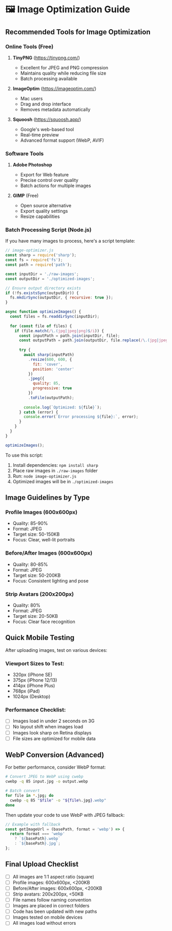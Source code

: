 # 🖼️ Image Optimization Guide

## Recommended Tools for Image Optimization

### Online Tools (Free)
1. **TinyPNG** (https://tinypng.com/)
   - Excellent for JPEG and PNG compression
   - Maintains quality while reducing file size
   - Batch processing available

2. **ImageOptim** (https://imageoptim.com/)
   - Mac users
   - Drag and drop interface
   - Removes metadata automatically

3. **Squoosh** (https://squoosh.app/)
   - Google's web-based tool
   - Real-time preview
   - Advanced format support (WebP, AVIF)

### Software Tools
1. **Adobe Photoshop**
   - Export for Web feature
   - Precise control over quality
   - Batch actions for multiple images

2. **GIMP** (Free)
   - Open source alternative
   - Export quality settings
   - Resize capabilities

### Batch Processing Script (Node.js)

If you have many images to process, here's a script template:

```javascript
// image-optimizer.js
const sharp = require('sharp');
const fs = require('fs');
const path = require('path');

const inputDir = './raw-images';
const outputDir = './optimized-images';

// Ensure output directory exists
if (!fs.existsSync(outputDir)) {
  fs.mkdirSync(outputDir, { recursive: true });
}

async function optimizeImages() {
  const files = fs.readdirSync(inputDir);
  
  for (const file of files) {
    if (file.match(/\.(jpg|jpeg|png)$/i)) {
      const inputPath = path.join(inputDir, file);
      const outputPath = path.join(outputDir, file.replace(/\.(jpg|jpeg|png)$/i, '.jpg'));
      
      try {
        await sharp(inputPath)
          .resize(600, 600, { 
            fit: 'cover',
            position: 'center'
          })
          .jpeg({ 
            quality: 85,
            progressive: true 
          })
          .toFile(outputPath);
          
        console.log(`Optimized: ${file}`);
      } catch (error) {
        console.error(`Error processing ${file}:`, error);
      }
    }
  }
}

optimizeImages();
```

To use this script:
1. Install dependencies: `npm install sharp`
2. Place raw images in `./raw-images` folder
3. Run: `node image-optimizer.js`
4. Optimized images will be in `./optimized-images`

## Image Guidelines by Type

### Profile Images (600x600px)
- Quality: 85-90%
- Format: JPEG
- Target size: 50-150KB
- Focus: Clear, well-lit portraits

### Before/After Images (600x600px)
- Quality: 80-85%
- Format: JPEG
- Target size: 50-200KB
- Focus: Consistent lighting and pose

### Strip Avatars (200x200px)
- Quality: 80%
- Format: JPEG
- Target size: 20-50KB
- Focus: Clear face recognition

## Quick Mobile Testing

After uploading images, test on various devices:

### Viewport Sizes to Test:
- 320px (iPhone SE)
- 375px (iPhone 12/13)
- 414px (iPhone Plus)
- 768px (iPad)
- 1024px (Desktop)

### Performance Checklist:
- [ ] Images load in under 2 seconds on 3G
- [ ] No layout shift when images load
- [ ] Images look sharp on Retina displays
- [ ] File sizes are optimized for mobile data

## WebP Conversion (Advanced)

For better performance, consider WebP format:

```bash
# Convert JPEG to WebP using cwebp
cwebp -q 85 input.jpg -o output.webp

# Batch convert
for file in *.jpg; do
  cwebp -q 85 "$file" -o "${file%.jpg}.webp"
done
```

Then update your code to use WebP with JPEG fallback:

```javascript
// Example with fallback
const getImageUrl = (basePath, format = 'webp') => {
  return format === 'webp' 
    ? `${basePath}.webp`
    : `${basePath}.jpg`;
};
```

## Final Upload Checklist

- [ ] All images are 1:1 aspect ratio (square)
- [ ] Profile images: 600x600px, <200KB
- [ ] Before/After images: 600x600px, <200KB
- [ ] Strip avatars: 200x200px, <50KB
- [ ] File names follow naming convention
- [ ] Images are placed in correct folders
- [ ] Code has been updated with new paths
- [ ] Images tested on mobile devices
- [ ] All images load without errors